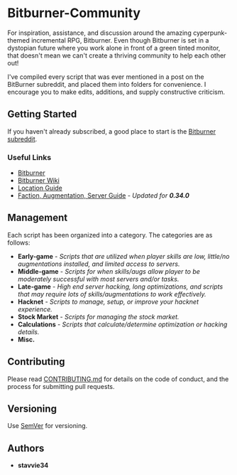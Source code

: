 # Bitburner-Community

For inspiration, assistance, and discussion around the amazing cyperpunk-themed incremental RPG, Bitburner. Even though Bitburner is set in a dystopian future where you work alone in front of a green tinted monitor, that doesn't mean we can't create a thriving community to help each other out!

I've compiled every script that was ever mentioned in a post on the BitBurner subreddit, and placed them into folders for convenience. I encourage you to make edits, additions, and supply constructive criticism.

## Getting Started

If you haven't already subscribed, a good place to start is the [Bitburner subreddit](https://www.reddit.com/r/Bitburner/). 

### Useful Links

* [Bitburner](https://danielyxie.github.io/bitburner/)
* [Bitburner Wiki](https://bitburner.wikia.com/wiki/Bitburner_Wiki)
* [Location Guide](http://imgur.com/a/kE3H2)
* [Faction, Augmentation, Server Guide](https://www.reddit.com/r/Bitburner/comments/7nbzc5/updated_faction_augmentation_and_server_guide_for/) - *Updated for **0.34.0***

## Management

Each script has been organized into a category. The categories are as follows:

* **Early-game** - *Scripts that are utilized when player skills are low, little/no augmentations installed, and limited access to servers.*
* **Middle-game** - *Scripts for when skills/augs allow player to be moderately successful with most servers and/or tasks.*
* **Late-game** - *High end server hacking, long optimizations, and scripts that may require lots of skills/augmentations to work effectively.*
* **Hacknet** - *Scripts to manage, setup, or improve your hacknet experience.*
* **Stock Market** - *Scripts for managing the stock market.*
* **Calculations** - *Scripts that calculate/determine optimization or hacking details.*
* **Misc.**

## Contributing

Please read [CONTRIBUTING.md](https://github.com/stavvie34/Bitburner-Community/blob/master/CONTRIBUTING.md) for details on the code of conduct, and the process for submitting pull requests.

## Versioning

Use [SemVer](http://semver.org/) for versioning.

## Authors

* **stavvie34**